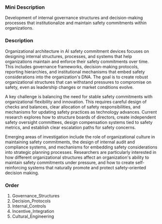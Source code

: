 ### Mini Description

Development of internal governance structures and decision-making processes that institutionalize and maintain safety commitments within organizations.

### Description

Organizational architecture in AI safety commitment devices focuses on designing internal structures, processes, and systems that help organizations maintain and enforce their safety commitments over time. This includes governance frameworks, decision-making protocols, reporting hierarchies, and institutional mechanisms that embed safety considerations into the organization's DNA. The goal is to create robust organizational structures that can withstand pressures to compromise on safety, even as leadership changes or market conditions evolve.

A key challenge is balancing the need for stable safety commitments with organizational flexibility and innovation. This requires careful design of checks and balances, clear allocation of safety responsibilities, and mechanisms for updating safety practices as technology advances. Current research explores how to structure boards of directors, create independent safety oversight committees, design compensation systems tied to safety metrics, and establish clear escalation paths for safety concerns.

Emerging areas of investigation include the role of organizational culture in maintaining safety commitments, the design of internal audit and compliance systems, and mechanisms for embedding safety considerations into strategic planning processes. Researchers are particularly interested in how different organizational structures affect an organization's ability to maintain safety commitments under pressure, and how to create self-reinforcing systems that naturally promote and protect safety-oriented decision making.

### Order

1. Governance_Structures
2. Decision_Protocols
3. Internal_Controls
4. Incentive_Integration
5. Cultural_Engineering
